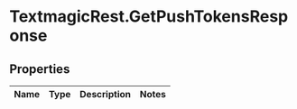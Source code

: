 # TextmagicRest.GetPushTokensResponse

## Properties
Name | Type | Description | Notes
------------ | ------------- | ------------- | -------------


